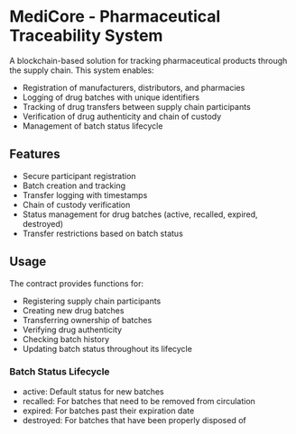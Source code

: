 # MediCore - Pharmaceutical Traceability System

A blockchain-based solution for tracking pharmaceutical products through the supply chain. This system enables:

- Registration of manufacturers, distributors, and pharmacies
- Logging of drug batches with unique identifiers
- Tracking of drug transfers between supply chain participants
- Verification of drug authenticity and chain of custody
- Management of batch status lifecycle

## Features
- Secure participant registration
- Batch creation and tracking
- Transfer logging with timestamps
- Chain of custody verification
- Status management for drug batches (active, recalled, expired, destroyed)
- Transfer restrictions based on batch status

## Usage
The contract provides functions for:
- Registering supply chain participants
- Creating new drug batches
- Transferring ownership of batches
- Verifying drug authenticity
- Checking batch history
- Updating batch status throughout its lifecycle

### Batch Status Lifecycle
- active: Default status for new batches
- recalled: For batches that need to be removed from circulation
- expired: For batches past their expiration date
- destroyed: For batches that have been properly disposed of
